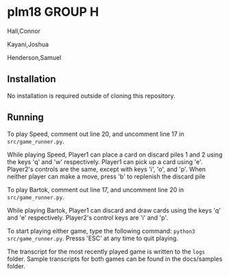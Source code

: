 # plm18 GROUP H

Hall,Connor

Kayani,Joshua

Henderson,Samuel

## Installation
No installation is required outside of cloning this repository.

## Running

To play Speed, comment out line 20, and uncomment line 17 in `src/game_runner.py`.

While playing Speed, Player1 can place a card on discard piles 1 and 2 using the keys 'q' and 'w' respectively. Player1 can pick up a card using 'e'. Player2's controls are the same, except with keys 'i', 'o', and 'p'. When neither player can make a move, press 'b' to replenish the discard pile

To play Bartok, comment out line 17, and uncomment line 20 in `src/game_runner.py`.

While playing Bartok, Player1 can discard and draw cards using the keys 'q' and 'e' respectively. Player2's control keys are 'i' and 'p'.

To start playing either game, type the following command: `python3 src/game_runner.py`. Presss 'ESC' at any time to quit playing.

The transcript for the most recently played game is written to the `logs` folder. Sample transcripts for both games can be found in the docs/samples folder.



